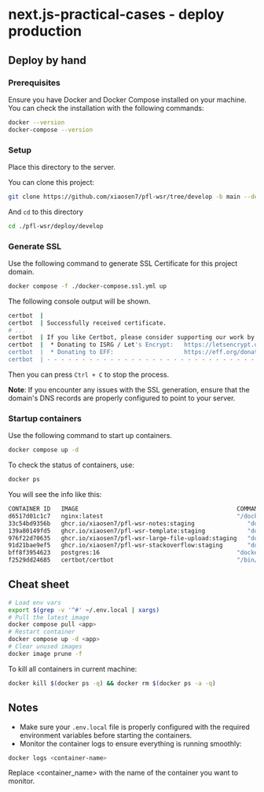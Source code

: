# next.js-practical-cases - deploy production

## Deploy by hand

### Prerequisites

Ensure you have Docker and Docker Compose installed on your machine. You can check the installation with the following commands:

```bash
docker --version
docker-compose --version
```

### Setup

Place this directory to the server.

You can clone this project:

```bash
git clone https://github.com/xiaosen7/pfl-wsr/tree/develop -b main --depth 1
```

And `cd` to this directory

```bash
cd ./pfl-wsr/deploy/develop
```

### Generate SSL

Use the following command to generate SSL Certificate for this project domain.

```bash
docker compose -f ./docker-compose.ssl.yml up
```

The following console output will be shown.

```bash
certbot  |
certbot  | Successfully received certificate.
# ...
certbot  | If you like Certbot, please consider supporting our work by:
certbot  |  * Donating to ISRG / Let's Encrypt:   https://letsencrypt.org/donate
certbot  |  * Donating to EFF:                    https://eff.org/donate-le
certbot  | - - - - - - - - - - - - - - - - - - - - - - - - - - - - - - - - - - - - - - - -
```

Then you can press `Ctrl + C` to stop the process.

**Note**: If you encounter any issues with the SSL generation, ensure that the domain's DNS records are properly configured to point to your server.

### Startup containers

Use the following command to start up containers.

```bash
docker compose up -d
```

To check the status of containers, use:

```bash
docker ps
```

You will see the info like this:

```bash
CONTAINER ID   IMAGE                                             COMMAND                   CREATED          STATUS                    PORTS                                            NAMES
d6517d01c1c7   nginx:latest                                      "/docker-entrypoint.…"   14 minutes ago   Up 14 minutes             0.0.0.0:80->80/tcp, 0.0.0.0:443->443/tcp         nginx
33c54bd9356b   ghcr.io/xiaosen7/pfl-wsr-notes:staging               "docker-entrypoint.s…"   14 minutes ago   Up 14 minutes             0.0.0.0:3001->3000/tcp                           notes
139a80149fd5   ghcr.io/xiaosen7/pfl-wsr-template:staging            "docker-entrypoint.s…"   14 minutes ago   Up 14 minutes             0.0.0.0:3000->3000/tcp                           template
976f22d70635   ghcr.io/xiaosen7/pfl-wsr-large-file-upload:staging   "docker-entrypoint.s…"   14 minutes ago   Up 14 minutes             0.0.0.0:9999->9999/tcp, 0.0.0.0:3003->3000/tcp   large-file-upload
91d21bae9ef5   ghcr.io/xiaosen7/pfl-wsr-stackoverflow:staging       "docker-entrypoint.s…"   14 minutes ago   Up 14 minutes             0.0.0.0:3002->3000/tcp                           stackoverflow
bff8f3954623   postgres:16                                       "docker-entrypoint.s…"   14 minutes ago   Up 14 minutes (healthy)   0.0.0.0:5432->5432/tcp                           postgres
f2529dd24685   certbot/certbot                                   "/bin/sh -c 'trap ex…"   14 minutes ago   Up 14 minutes             80/tcp, 443/tcp                                  certbot
```

## Cheat sheet

```bash
# Load env vars
export $(grep -v '^#' ~/.env.local | xargs)
# Pull the latest image
docker compose pull <app>
# Restart container
docker compose up -d <app>
# Clear unused images
docker image prune -f
```

To kill all containers in current machine:

```bash
docker kill $(docker ps -q) && docker rm $(docker ps -a -q)
```

## Notes

- Make sure your `.env.local` file is properly configured with the required environment variables before starting the containers.
- Monitor the container logs to ensure everything is running smoothly:

```bash
docker logs <container-name>
```

Replace <container_name> with the name of the container you want to monitor.
